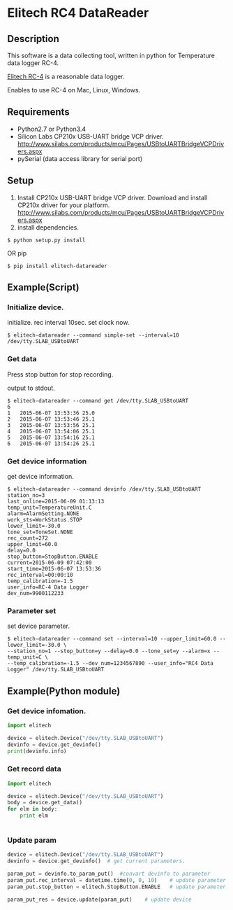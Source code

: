 Elitech RC4 DataReader
====================================


Description
-----------

This software is a data collecting tool, written in python for Temperature data logger RC-4.

[Elitech RC-4](http://www.e-elitech.com/jingChuang3/shouYe.do?operate=doProductDetail&chanpinId=156) is a reasonable data logger.

Enables to use RC-4 on Mac, Linux, Windows.

Requirements
------------

- Python2.7 or Python3.4
- Silicon Labs CP210x USB-UART bridge VCP driver.  <http://www.silabs.com/products/mcu/Pages/USBtoUARTBridgeVCPDrivers.aspx>
- pySerial (data access library for serial port)


Setup
------------

1. Install CP210x USB-UART bridge VCP driver.  Download and install CP210x driver for your platform.
 <http://www.silabs.com/products/mcu/Pages/USBtoUARTBridgeVCPDrivers.aspx>
2. install dependencies.

```
$ python setup.py install
```

OR pip

```
$ pip install elitech-datareader
```

Example(Script)
--------------

### Initialize device.

initialize. rec interval 10sec. set clock now.

```
$ elitech-datareader --command simple-set --interval=10 /dev/tty.SLAB_USBtoUART
```

### Get data

Press stop button for stop recording.

output to stdout.

```
$ elitech-datareader --command get /dev/tty.SLAB_USBtoUART
6
1	2015-06-07 13:53:36	25.0
2	2015-06-07 13:53:46	25.1
3	2015-06-07 13:53:56	25.1
4	2015-06-07 13:54:06	25.1
5	2015-06-07 13:54:16	25.1
6	2015-06-07 13:54:26	25.1
```

### Get device information

get device information.

```
$ elitech-datareader --command devinfo /dev/tty.SLAB_USBtoUART
station_no=3
last_online=2015-06-09 01:13:13
temp_unit=TemperatureUnit.C
alarm=AlarmSetting.NONE
work_sts=WorkStatus.STOP
lower_limit=-30.0
tone_set=ToneSet.NONE
rec_count=272
upper_limit=60.0
delay=0.0
stop_button=StopButton.ENABLE
current=2015-06-09 07:42:00
start_time=2015-06-07 13:53:36
rec_interval=00:00:10
temp_calibration=-1.5
user_info=RC-4 Data Logger
dev_num=9900112233
```

### Parameter set

set device parameter.

```
$ elitech-datareader --command set --interval=10 --upper_limit=60.0 --lower_limit=-30.0 \
--station_no=1 --stop_button=y --delay=0.0 --tone_set=y --alarm=x --temp_unit=C \
--temp_calibration=-1.5 --dev_num=1234567890 --user_info="RC4 Data Logger" /dev/tty.SLAB_USBtoUART
```

Example(Python module)
-------

### Get device infomation.

```python
import elitech

device = elitech.Device("/dev/tty.SLAB_USBtoUART")
devinfo = device.get_devinfo()
print(devinfo.info)
```

### Get record data

```python
import elitech

device = elitech.Device("/dev/tty.SLAB_USBtoUART")
body = device.get_data()
for elm in body:
    print elm
    
```

### Update param

```python
device = elitech.Device("/dev/tty.SLAB_USBtoUART")
devinfo = device.get_devinfo()  # get current parameters.

param_put = devinfo.to_param_put()  #convart devinfo to parameter
param_put.rec_interval = datetime.time(0, 0, 10)    # update parameter
param_put.stop_button = elitech.StopButton.ENABLE   # update parameter

param_put_res = device.update(param_put)    # update device

```
